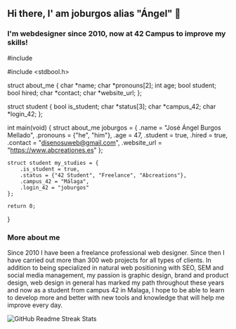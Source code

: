 ## Hi there, I' am joburgos alias "Ángel" 👋
<h3>I'm webdesigner since 2010, now at 42 Campus to improve my skills!</h3>
#include <stdbool.h>

#include <stdbool.h>

struct about_me {
    char *name;
    char *pronouns[2];
    int age;
    bool student;
    bool hired;
    char *contact;
    char *website_url;
};

struct student {
    bool is_student;
    char *status[3];
    char *campus_42;
    char *login_42;
};

int main(void) {
    struct about_me joburgos = {
        .name = "José Ángel Burgos Mellado",
        .pronouns = {"he", "him"},
        .age = 47,
        .student = true,
        .hired = true,
        .contact = "disenosuweb@gmail.com",
        .website_url = "https://www.abcreationes.es"
    };

    struct student my_studies = {
        .is_student = true,
        .status = {"42 Student", "Freelance", "Abcreations"},
        .campus_42 = "Málaga",
        .login_42 = "joburgos"
    };

    return 0;
}


<h3>More about me</h3>
<p>Since 2010 I have been a freelance professional web designer. Since then I have carried out more than 300 web projects for all types of clients. In addition to being specialized in natural web positioning with SEO, SEM and social media management, my passion is graphic design, brand and product design, web design in general has marked my path throughout these years and now as a student from campus 42 in Malaga, I hope to be able to learn to develop more and better with new tools and knowledge that will help me improve every day.</p>

<img alt="GitHub Readme Streak Stats" src="preview.php?user=joburgos77&amp;theme=dark&amp;date_format=M%20j%5B%2C%20Y%5D" style="display: block;">
